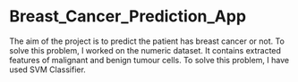 # Breast_Cancer_Prediction_App
The aim of the project is to predict the patient has breast cancer or not.
To solve this problem, I worked on the numeric dataset. 
It contains extracted features of malignant and benign tumour cells. 
To solve this problem, I have used SVM Classifier.
